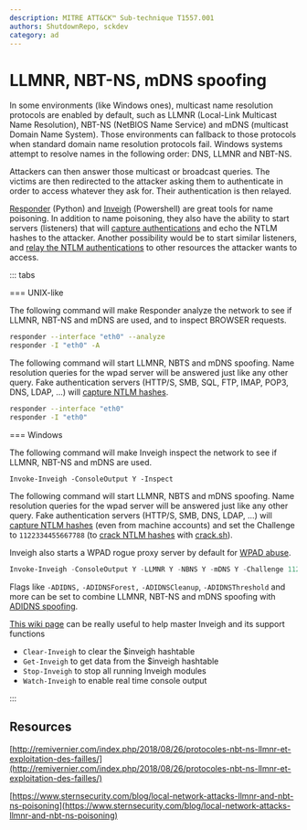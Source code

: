 ```yaml
---
description: MITRE ATT&CK™ Sub-technique T1557.001
authors: ShutdownRepo, sckdev
category: ad
---
```


# LLMNR, NBT-NS, mDNS spoofing

In some environments (like Windows ones), multicast name resolution protocols are enabled by default, such as LLMNR (Local-Link Multicast Name Resolution), NBT-NS (NetBIOS Name Service) and mDNS (multicast Domain Name System). Those environments can fallback to those protocols when standard domain name resolution protocols fail. Windows systems attempt to resolve names in the following order: DNS, LLMNR and NBT-NS.

Attackers can then answer those multicast or broadcast queries. The victims are then redirected to the attacker asking them to authenticate in order to access whatever they ask for. Their authentication is then relayed.

[Responder](https://github.com/lgandx/Responder) (Python) and [Inveigh](https://github.com/Kevin-Robertson/Inveigh) (Powershell) are great tools for name poisoning. In addition to name poisoning, they also have the ability to start servers (listeners) that will [capture authentications](../ntlm/capture.md) and echo the NTLM hashes to the attacker. Another possibility would be to start similar listeners, and [relay the NTLM authentications](../ntlm/relay.md) to other resources the attacker wants to access.

::: tabs

=== UNIX-like

The following command will make Responder analyze the network to see if LLMNR, NBT-NS and mDNS are used, and to inspect BROWSER requests.

```bash
responder --interface "eth0" --analyze
responder -I "eth0" -A
```

The following command will start LLMNR, NBTS and mDNS spoofing. Name resolution queries for the wpad server will be answered just like any other query. Fake authentication servers (HTTP/S, SMB, SQL, FTP, IMAP, POP3, DNS, LDAP, ...) will [capture NTLM hashes](../ntlm/capture.md).

```bash
responder --interface "eth0"
responder -I "eth0"
```


=== Windows

The following command will make Inveigh inspect the network to see if LLMNR, NBT-NS and mDNS are used.

```powerquery
Invoke-Inveigh -ConsoleOutput Y -Inspect
```

The following command will start LLMNR, NBTS and mDNS spoofing. Name resolution queries for the wpad server will be answered just like any other query. Fake authentication servers (HTTP/S, SMB, DNS, LDAP, ...) will [capture NTLM hashes](../ntlm/capture.md) (even from machine accounts) and set the Challenge to `1122334455667788` (to [crack NTLM hashes](../credentials/cracking.md#practice) with [crack.sh](https://crack.sh/)).

Inveigh also starts a WPAD rogue proxy server by default for [WPAD abuse](wpad-spoofing.md).

```powershell
Invoke-Inveigh -ConsoleOutput Y -LLMNR Y -NBNS Y -mDNS Y -Challenge 1122334455667788 -MachineAccounts Y
```

Flags like `-ADIDNS,` `-ADIDNSForest,` `-ADIDNSCleanup`, `-ADIDNSThreshold` and more can be set to combine LLMNR, NBT-NS and mDNS spoofing with [ADIDNS spoofing](adidns-spoofing.md).

[This wiki page](https://github.com/Kevin-Robertson/Inveigh/wiki/Basics) can be really useful to help master Inveigh and its support functions

* `Clear-Inveigh` to clear the $inveigh hashtable
* `Get-Inveigh` to get data from the $inveigh hashtable
* `Stop-Inveigh` to stop all running Inveigh modules
* `Watch-Inveigh` to enable real time console output

:::


## Resources

[http://remivernier.com/index.php/2018/08/26/protocoles-nbt-ns-llmnr-et-exploitation-des-failles/](http://remivernier.com/index.php/2018/08/26/protocoles-nbt-ns-llmnr-et-exploitation-des-failles/)

[https://www.sternsecurity.com/blog/local-network-attacks-llmnr-and-nbt-ns-poisoning](https://www.sternsecurity.com/blog/local-network-attacks-llmnr-and-nbt-ns-poisoning)